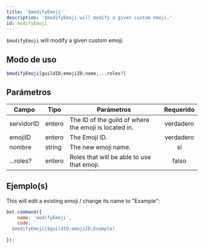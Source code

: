 ```yaml
---
title: '$modifyEmoji'
description: '$modifyEmoji will modify a given custom emoji.'
id: modifyEmoji
---
```


`$modifyEmoji` will modify a given custom emoji.

## Modo de uso

```php
$modifyEmoji[guildID;emojiID;name;...roles?]
```

## Parámetros

| Campo      | Tipo   | Parámetros                                            | Requerido |
| ---------- | ------ | ----------------------------------------------------- |:---------:|
| servidorID | entero | The ID of the guild of where the emoji is located in. | verdadero |
| emojiID    | entero | The Emoji ID.                                         | verdadero |
| nombre     | string | The new emoji name.                                   |    sí     |
| ...roles?  | entero | Roles that will be able to use that emoji.            |   falso   |

## Ejemplo(s)

This will edit a existing emoji / change its name to "Example":

```javascript
bot.command({
    name: 'modifyEmoji',
    code: `
  $modifyEmoji[$guildID;emojiID;Example]
  `
});
```
